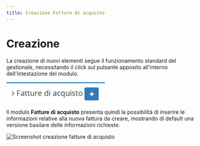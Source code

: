 ```yaml
---
title: Creazione Fatture di acquisto
---
```


# Creazione

La creazione di nuovi elementi segue il funzionamento standard del gestionale, necessitando il click sul pulsante apposito all'interno dell'intestazione del modulo.

![Screenshot creazione fatture di acquisto ](../../../.gitbook/assets/aggiungerefatturadiacquisto.PNG)

Il modulo **Fatture di acquisto** presenta quindi la possibilità di inserire le informazioni relative alla nuova fattura da creare, mostrando di default una versione basilare delle informazioni richieste.

![Screenshot creazione fatture di acquisto](../../../.gitbook/assets/campifatturadiacquisto-2.PNG)

